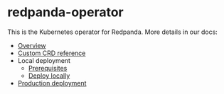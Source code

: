 # redpanda-operator

This is the Kubernetes operator for Redpanda. More details in our docs:

- [Overview](https://docs.redpanda.com/current/deploy/deployment-option/self-hosted/kubernetes/k-deployment-overview/#helm-and-redpanda-operator)
- [Custom CRD reference](https://docs.redpanda.com/current/reference/k-crd-index/)
- Local deployment
  - [Prerequisites](https://docs.redpanda.com/current/deploy/deployment-option/self-hosted/kubernetes/local-guide/?tab=tabs-3-helm-operator#prerequisites)
  - [Deploy locally](https://docs.redpanda.com/current/deploy/deployment-option/self-hosted/kubernetes/local-guide/?tab=tabs-3-helm-operator#deploy-redpanda-and-redpanda-console)
- [Production deployment](https://docs.redpanda.com/current/deploy/deployment-option/self-hosted/kubernetes/k-production-workflow/)

